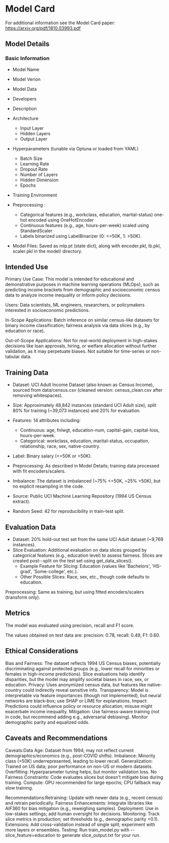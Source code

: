 # Model Card

For additional information see the Model Card paper: https://arxiv.org/pdf/1810.03993.pdf

## Model Details

### Basic Information
- Model Name
- Model Verion
- Model Data
- Developers
- Description
- Architecture
    - Input Layer
    - Hidden Layers
    - Output Layer
- Hyperparameters (tunable via Optuna or loaded from YAML)
    - Batch Size
    - Learning Rate
    - Dropout Rate
    - Number of Layers
    - Hidden Dimension
    - Epochs
- Training Environment
- Preprocessing :
    - Categorical features (e.g., workclass, education, marital-status) one-hot encoded using OneHotEncoder
    - Continuous features (e.g., age, hours-per-week) scaled using StandardScaler
    - Labels binarized using LabelBinarizer (0: <=50K, 1: >50K).

- Model Files: Saved as mlp.pt (state dict), along with encoder.pkl, lb.pkl, scaler.pkl in the model/ directory.



## Intended Use

Primary Use Case: This model is intended for educational and demonstrative purposes in machine learning operations (MLOps), such as predicting income brackets from demographic and socioeconomic census data to analyze income inequality or inform policy decisions.

Users: Data scientists, ML engineers, researchers, or policymakers interested in socioeconomic predictions.

In-Scope Applications: Batch inference on similar census-like datasets for binary income classification; fairness analysis via data slices (e.g., by education or race).

Out-of-Scope Applications: Not for real-world deployment in high-stakes decisions like loan approvals, hiring, or welfare allocation without further validation, as it may perpetuate biases. Not suitable for time-series or non-tabular data.







## Training Data

- Dataset: UCI Adult Income Dataset (also known as Census Income), sourced from data/census.csv (cleaned version: census_clean.csv after removing whitespaces).
- Size: Approximately 48,842 instances (standard UCI Adult size), split 80% for training (~39,073 instances) and 20% for evaluation.
- Features: 14 attributes including:
    - Continuous: age, fnlwgt, education-num, capital-gain, capital-loss, hours-per-week.
    - Categorical: workclass, education, marital-status, occupation, relationship, race, sex, native-country.

- Label: Binary salary (<=50K or >50K).
- Preprocessing: As described in Model Details; training data processed with fit encoders/scalers.
- Imbalance: The dataset is imbalanced (~75% <=50K, ~25% >50K), but no explicit resampling in the code.
- Source: Public UCI Machine Learning Repository (1994 US Census extract).
- Random Seed: 42 for reproducibility in train-test split.





## Evaluation Data

- Dataset: 20% hold-out test set from the same UCI Adult dataset (~9,769 instances).
- Slice Evaluation: Additional evaluation on data slices grouped by categorical features (e.g., education level) to assess fairness. Slices are created post--split on the test set using get_data_slices().
    - Example Feature for Slicing: Education (values like 'Bachelors', 'HS-grad', 'Some-college', etc.).
    - Other Possible Slices: Race, sex, etc., though code defaults to education.

Preprocessing: Same as training, but using fitted encoders/scalers (transform only).




## Metrics

The model was evaluated using precision, recall and F1 score.

The values obtained on test data are: precision: 0.78, recall: 0.49, F1: 0.60.


## Ethical Considerations

Bias and Fairness: The dataset reflects 1994 US Census biases, potentially discriminating against protected groups (e.g., lower recall for minorities or females in high-income predictions). Slice evaluations help identify disparities, but the model may amplify societal biases in race, sex, or education.
Privacy: Uses anonymized census data, but features like native-country could indirectly reveal sensitive info.
Transparency: Model is interpretable via feature importances (though not implemented), but neural networks are black-box; use SHAP or LIME for explanations.
Impact: Predictions could influence policy or resource allocation; misuse might exacerbate income inequality.
Mitigation: Use fairness-aware training (not in code, but recommend adding e.g., adversarial debiasing). Monitor demographic parity and equalized odds.




## Caveats and Recommendations

Caveats:Data Age: Dataset from 1994; may not reflect current demographics/economics (e.g., post-COVID shifts).
Imbalance: Minority class (>50K) underrepresented, leading to lower recall.
Generalization: Trained on US data; poor performance on non-US or modern datasets.
Overfitting: Hyperparameter tuning helps, but monitor validation loss.
No Fairness Constraints: Code evaluates slices but doesn't mitigate bias during training.
Compute: GPU recommended for large epochs; CPU fallback may slow training.

Recommendations:Retraining: Update with newer data (e.g., recent census) and retrain periodically.
Fairness Enhancements: Integrate libraries like AIF360 for bias mitigation (e.g., reweighing samples).
Deployment: Use in low-stakes settings; add human oversight for decisions.
Monitoring: Track slice metrics in production; set thresholds (e.g., demographic parity <0.1).
Extensions: Add cross-validation instead of single split; experiment with more layers or ensembles.
Testing: Run train_model.py with --slice_feature=education to generate slice_output.txt for your run.


